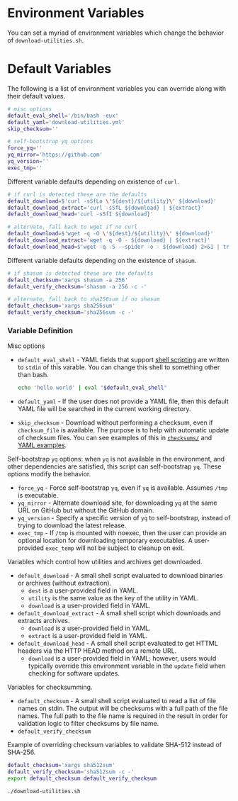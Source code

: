 # Environment Variables

You can set a myriad of environment variables which change the behavior of
`download-utilities.sh`.

# Default Variables

The following is a list of environment variables you can override along with
their default values.

```bash
# misc options
default_eval_shell='/bin/bash -eux'
default_yaml='download-utilities.yml'
skip_checksum=''

# self-bootstrap yq options
force_yq=''
yq_mirror='https://github.com'
yq_version=''
exec_tmp=''
```

Different variable defaults depending on existence of `curl`.

```bash
# if curl is detected these are the defaults
default_download=$'curl -sSfLo \'${dest}/${utility}\' ${download}'
default_download_extract='curl -sSfL ${download} | ${extract}'
default_download_head='curl -sSfI ${download}'

# alternate, fall back to wget if no curl
default_download=$'wget -q -O \'${dest}/${utility}\' ${download}'
default_download_extract='wget -q -O - ${download} | ${extract}'
default_download_head=$'wget -q -S --spider -o - ${download} 2>&1 | tr -d \'\\r\''
```

Different variable defaults depending on the existence of `shasum`.

```bash
# if shasum is detected these are the defaults
default_checksum='xargs shasum -a 256'
default_verify_checksum='shasum -a 256 -c -'

# alternate, fall back to sha256sum if no shasum
default_checksum='xargs sha256sum'
default_verify_checksum='sha256sum -c -'
```

### Variable Definition

Misc options

- `default_eval_shell` - YAML fields that support [shell
  scripting](shell-scripting.md) are written to `stdin` of this varable.  You
  can change this shell to something other than bash.

  ```bash
  echo 'hello world' | eval "$default_eval_shell"
  ```

- `default_yaml` - If the user does not provide a YAML file, then this default
  YAML file will be searched in the current working directory.
- `skip_checksum` - Download without performing a checksum, even if
  `checksum_file` is available.  The purpose is to help with automatic update of
  checksum files.  You can see examples of this in [`checksums/`](checksums) and
  [YAML examples](yaml-examples.md).

Self-bootstrap `yq` options: when `yq` is not available in the environment, and
other dependencies are satisfied, this script can self-bootstrap `yq`.  These
options modify the behavior.

- `force_yq` - Force self-bootstrap `yq`, even if `yq` is available.  Assumes
  `/tmp` is executable.
- `yq_mirror` - Alternate download site, for downloading `yq` at the same URL on
  GitHub but without the GitHub domain.
- `yq_version` - Specify a specific version of `yq` to self-bootstrap, instead
  of trying to download the latest release.
- `exec_tmp` - If `/tmp` is mounted with noexec, then the user can provide an
  optional location for downloading temporary executables.  A user-provided
  `exec_temp` will not be subject to cleanup on exit.

Variables which control how utilities and archives get downloaded.

- `default_download` - A small shell script evaluated to download binaries or
  archives (without extraction).
  - `dest` is a user-provided field in YAML.
  - `utility` is the same value as the key of the utility in YAML.
  - `download` is a user-provided field in YAML.
- `default_download_extract` - A small shell script which downloads and extracts
  archives.
  - `download` is a user-provided field in YAML.
  - `extract` is a user-provided field in YAML.
- `default_download_head` - A small shell script evaluated to get HTTML headers
  via the HTTP HEAD method on a remote URL.
  - `download` is a user-provided field in YAML; however, users would typically
    override this environment variable in the `update` field when checking for
    software updates.

Variables for checksumming.

- `default_checksum` - A small shell script evaluated to read a list of file
  names on stdin.  The output will be checksums with a full path of the file
  names.  The full path to the file name is required in the result in order for
  validation logic to filter checksums by file name.
- `default_verify_checksum`

Example of overriding checksum variables to validate SHA-512 instead of SHA-256.

```bash
default_checksum='xargs sha512sum'
default_verify_checksum='sha512sum -c -'
export default_checksum default_verify_checksum

./download-utilities.sh
```
